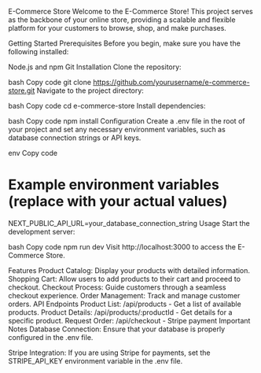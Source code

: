 E-Commerce Store
Welcome to the E-Commerce Store! This project serves as the backbone of your online store, providing a scalable and flexible platform for your customers to browse, shop, and make purchases.

Getting Started
Prerequisites
Before you begin, make sure you have the following installed:

Node.js and npm
Git
Installation
Clone the repository:

bash
Copy code
git clone https://github.com/yourusername/e-commerce-store.git
Navigate to the project directory:

bash
Copy code
cd e-commerce-store
Install dependencies:

bash
Copy code
npm install
Configuration
Create a .env file in the root of your project and set any necessary environment variables, such as database connection strings or API keys.

env
Copy code
# Example environment variables (replace with your actual values)
NEXT_PUBLIC_API_URL=your_database_connection_string
Usage
Start the development server:

bash
Copy code
npm run dev
Visit http://localhost:3000 to access the E-Commerce Store.

Features
Product Catalog: Display your products with detailed information.
Shopping Cart: Allow users to add products to their cart and proceed to checkout.
Checkout Process: Guide customers through a seamless checkout experience.
Order Management: Track and manage customer orders.
API Endpoints
Product List: /api/products - Get a list of available products.
Product Details: /api/products/:productId - Get details for a specific product.
Request Order: /api/checkout - Stripe payment
Important Notes
Database Connection: Ensure that your database is properly configured in the .env file.

Stripe Integration: If you are using Stripe for payments, set the STRIPE_API_KEY environment variable in the .env file.
